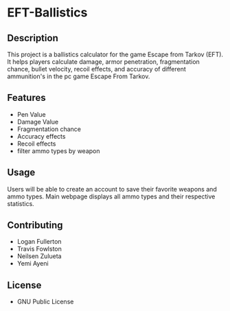 # EFT-Ballistics

## Description

This project is a ballistics calculator for the game Escape from Tarkov (EFT). It helps players calculate damage, armor penetration, fragmentation chance, bullet velocity, recoil effects, and accuracy of different ammunition's in the pc game Escape From Tarkov.

## Features

- Pen Value
- Damage Value
- Fragmentation chance
- Accuracy effects
- Recoil effects
- filter ammo types by weapon

## Usage

Users will be able to create an account to save their favorite weapons and ammo types. Main webpage displays all ammo types and their respective statistics.

## Contributing

- Logan Fullerton
- Travis Fowlston
- Neilsen Zulueta
- Yemi Ayeni

## License

- GNU Public License 

